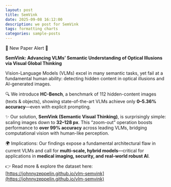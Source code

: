 ```yaml
---
layout: post
title: SemVink
date: 2025-09-08 16:12:00
description: we post for SemVink
tags: formatting charts
categories: sample-posts
---
```


🚨 New Paper Alert 🚨

**SemVink: Advancing VLMs’ Semantic Understanding of Optical Illusions via Visual Global Thinking**

Vision-Language Models (VLMs) excel in many semantic tasks, yet fail at a fundamental human ability: detecting hidden content in optical illusions and AI-generated images.

🔍 We introduce **HC-Bench**, a benchmark of 112 hidden-content images (texts & objects), showing state-of-the-art VLMs achieve only **0–5.36% accuracy**—even with explicit prompting.

✨ Our solution, **SemVink (Semantic Visual Thinking)**, is surprisingly simple: scaling images down to **32–128 px**. This “zoom-out” operation boosts performance to **over 99% accuracy** across leading VLMs, bridging computational vision with human-like perception.

🌍 Implications: Our findings expose a fundamental architectural flaw in current VLMs and call for **multi-scale, hybrid models**—critical for applications in **medical imaging, security, and real-world robust AI**.

👉 Read more & explore the dataset here: [https://johnnyzeppelin.github.io/vlm-semvink](https://johnnyzeppelin.github.io/vlm-semvink)

